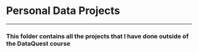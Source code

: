 # Personal Data Projects
___

### This folder contains all the projects that I have done outside of the DataQuest course
